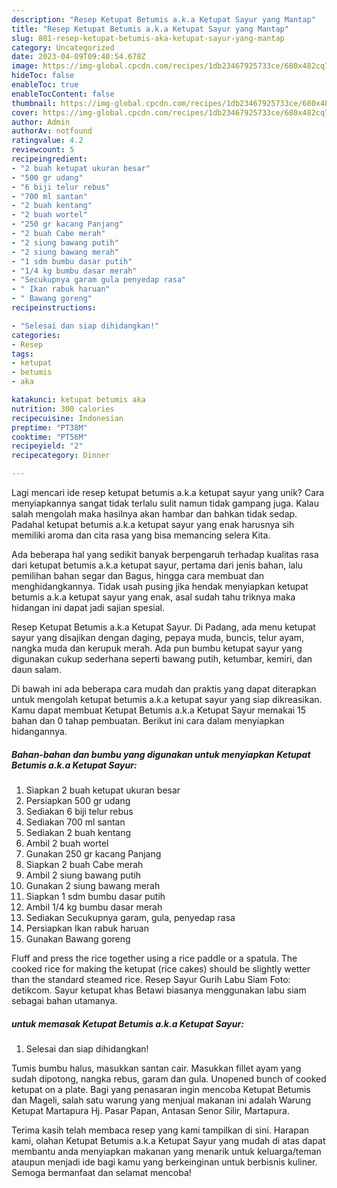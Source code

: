 ```yaml
---
description: "Resep Ketupat Betumis a.k.a Ketupat Sayur yang Mantap"
title: "Resep Ketupat Betumis a.k.a Ketupat Sayur yang Mantap"
slug: 801-resep-ketupat-betumis-aka-ketupat-sayur-yang-mantap
category: Uncategorized
date: 2023-04-09T09:40:54.678Z
image: https://img-global.cpcdn.com/recipes/1db23467925733ce/680x482cq70/ketupat-betumis-aka-ketupat-sayur-foto-resep-utama.jpg
hideToc: false
enableToc: true
enableTocContent: false
thumbnail: https://img-global.cpcdn.com/recipes/1db23467925733ce/680x482cq70/ketupat-betumis-aka-ketupat-sayur-foto-resep-utama.jpg
cover: https://img-global.cpcdn.com/recipes/1db23467925733ce/680x482cq70/ketupat-betumis-aka-ketupat-sayur-foto-resep-utama.jpg
author: Admin
authorAv: notfound
ratingvalue: 4.2
reviewcount: 5
recipeingredient:
- "2 buah ketupat ukuran besar"
- "500 gr udang"
- "6 biji telur rebus"
- "700 ml santan"
- "2 buah kentang"
- "2 buah wortel"
- "250 gr kacang Panjang"
- "2 buah Cabe merah"
- "2 siung bawang putih"
- "2 siung bawang merah"
- "1 sdm bumbu dasar putih"
- "1/4 kg bumbu dasar merah"
- "Secukupnya garam gula penyedap rasa"
- " Ikan rabuk haruan"
- " Bawang goreng"
recipeinstructions:

- "Selesai dan siap dihidangkan!"
categories:
- Resep
tags:
- ketupat
- betumis
- aka

katakunci: ketupat betumis aka 
nutrition: 300 calories
recipecuisine: Indonesian
preptime: "PT38M"
cooktime: "PT56M"
recipeyield: "2"
recipecategory: Dinner

---
```





Lagi mencari ide resep ketupat betumis a.k.a ketupat sayur yang unik? Cara menyiapkannya sangat tidak terlalu sulit namun tidak gampang juga. Kalau salah mengolah maka hasilnya akan hambar dan bahkan tidak sedap. Padahal ketupat betumis a.k.a ketupat sayur yang enak harusnya sih memiliki aroma dan cita rasa yang bisa memancing selera Kita.





Ada beberapa hal yang sedikit banyak berpengaruh terhadap kualitas rasa dari ketupat betumis a.k.a ketupat sayur, pertama dari jenis bahan, lalu pemilihan bahan segar dan Bagus, hingga cara membuat dan menghidangkannya. Tidak usah pusing jika hendak menyiapkan ketupat betumis a.k.a ketupat sayur yang enak,      asal sudah tahu triknya maka hidangan ini dapat jadi sajian spesial.














Resep Ketupat Betumis a.k.a Ketupat Sayur. Di Padang, ada menu ketupat sayur yang disajikan dengan daging, pepaya muda, buncis, telur ayam, nangka muda dan kerupuk merah. Ada pun bumbu ketupat sayur yang digunakan cukup sederhana seperti bawang putih, ketumbar, kemiri, dan daun salam.






Di bawah ini ada beberapa cara mudah dan praktis yang dapat diterapkan untuk mengolah ketupat betumis a.k.a ketupat sayur yang siap dikreasikan. Kamu dapat membuat Ketupat Betumis a.k.a Ketupat Sayur memakai 15 bahan dan 0 tahap pembuatan. Berikut ini cara dalam menyiapkan hidangannya.

<!--inarticleads1-->

##### Bahan-bahan dan bumbu yang digunakan untuk menyiapkan Ketupat Betumis a.k.a Ketupat Sayur:

1. Siapkan 2 buah ketupat ukuran besar
1. Persiapkan 500 gr udang
1. Sediakan 6 biji telur rebus
1. Sediakan 700 ml santan
1. Sediakan 2 buah kentang
1. Ambil 2 buah wortel
1. Gunakan 250 gr kacang Panjang
1. Siapkan 2 buah Cabe merah
1. Ambil 2 siung bawang putih
1. Gunakan 2 siung bawang merah
1. Siapkan 1 sdm bumbu dasar putih
1. Ambil 1/4 kg bumbu dasar merah
1. Sediakan Secukupnya garam, gula, penyedap rasa
1. Persiapkan  Ikan rabuk haruan
1. Gunakan  Bawang goreng


Fluff and press the rice together using a rice paddle or a spatula. The cooked rice for making the ketupat (rice cakes) should be slightly wetter than the standard steamed rice. Resep Sayur Gurih Labu Siam Foto: detikcom. Sayur ketupat khas Betawi biasanya menggunakan labu siam sebagai bahan utamanya. 

<!--inarticleads2-->

#####  untuk memasak Ketupat Betumis a.k.a Ketupat Sayur:


1. Selesai dan siap dihidangkan!

Tumis bumbu halus, masukkan santan cair. Masukkan fillet ayam yang sudah dipotong, nangka rebus, garam dan gula. Unopened bunch of cooked ketupat on a plate. Bagi yang penasaran ingin mencoba Ketupat Betumis dan Mageli, salah satu warung yang menjual makanan ini adalah Warung Ketupat Martapura Hj. Pasar Papan, Antasan Senor Silir, Martapura. 

Terima kasih telah membaca resep yang kami tampilkan di sini. Harapan kami, olahan Ketupat Betumis a.k.a Ketupat Sayur yang mudah di atas dapat membantu anda menyiapkan makanan yang menarik untuk keluarga/teman ataupun menjadi ide bagi kamu yang berkeinginan untuk berbisnis kuliner. Semoga bermanfaat dan selamat mencoba!

